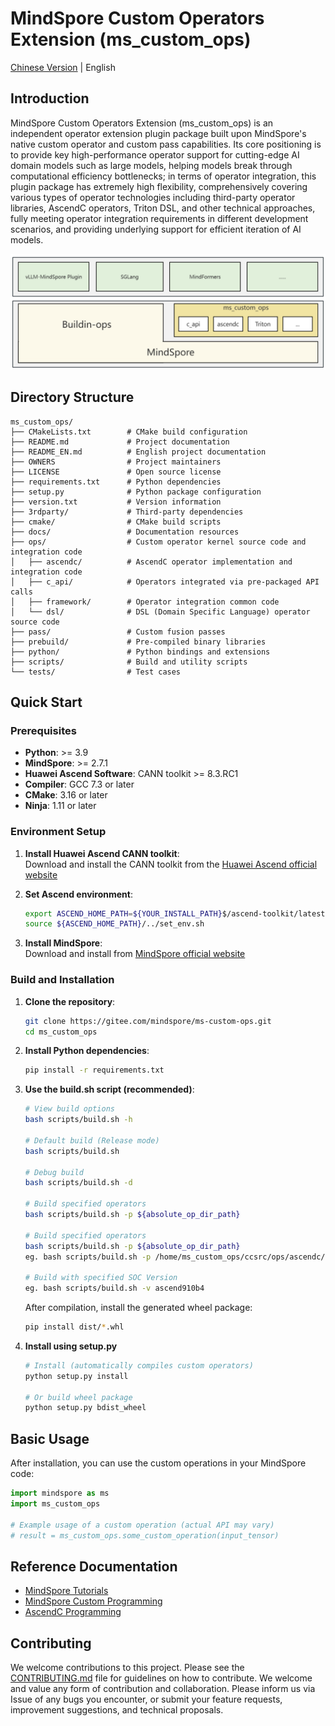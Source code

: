 # MindSpore Custom Operators Extension (ms_custom_ops)

[Chinese Version](README.md) | English

## Introduction

MindSpore Custom Operators Extension (ms_custom_ops) is an independent operator extension plugin package built upon MindSpore's native custom operator and custom pass capabilities. Its core positioning is to provide key high-performance operator support for cutting-edge AI domain models such as large models, helping models break through computational efficiency bottlenecks; in terms of operator integration, this plugin package has extremely high flexibility, comprehensively covering various types of operator technologies including third-party operator libraries, AscendC operators, Triton DSL, and other technical approaches, fully meeting operator integration requirements in different development scenarios, and providing underlying support for efficient iteration of AI models.

<div align="center">
  <img src="docs/arch.png" alt="Description" width="800" />
</div>

## Directory Structure

```
ms_custom_ops/
├── CMakeLists.txt        # CMake build configuration
├── README.md             # Project documentation
├── README_EN.md          # English project documentation
├── OWNERS                # Project maintainers
├── LICENSE               # Open source license
├── requirements.txt      # Python dependencies
├── setup.py              # Python package configuration
├── version.txt           # Version information
├── 3rdparty/             # Third-party dependencies
├── cmake/                # CMake build scripts
├── docs/                 # Documentation resources
├── ops/                  # Custom operator kernel source code and integration code
│   ├── ascendc/          # AscendC operator implementation and integration code
│   ├── c_api/            # Operators integrated via pre-packaged API calls
│   ├── framework/        # Operator integration common code
│   └── dsl/              # DSL (Domain Specific Language) operator source code
├── pass/                 # Custom fusion passes
├── prebuild/             # Pre-compiled binary libraries
├── python/               # Python bindings and extensions
├── scripts/              # Build and utility scripts
└── tests/                # Test cases
```

## Quick Start

### Prerequisites

- **Python**: >= 3.9
- **MindSpore**: >= 2.7.1
- **Huawei Ascend Software**: CANN toolkit >= 8.3.RC1
- **Compiler**: GCC 7.3 or later
- **CMake**: 3.16 or later
- **Ninja**: 1.11 or later

### Environment Setup

1. **Install Huawei Ascend CANN toolkit**:  
   Download and install the CANN toolkit from the [Huawei Ascend official website](https://www.hiascend.com/developer/download/community/result?module=cann)

2. **Set Ascend environment**:
   ```bash
   export ASCEND_HOME_PATH=${YOUR_INSTALL_PATH}$/ascend-toolkit/latest
   source ${ASCEND_HOME_PATH}/../set_env.sh
   ```

3. **Install MindSpore**:  
   Download and install from [MindSpore official website](https://www.mindspore.cn/install)

### Build and Installation

1. **Clone the repository**:
   ```bash
   git clone https://gitee.com/mindspore/ms-custom-ops.git
   cd ms_custom_ops
   ```

2. **Install Python dependencies**:
   ```bash
   pip install -r requirements.txt
   ```

3. **Use the build.sh script (recommended)**:

   ```bash
   # View build options
   bash scripts/build.sh -h
   
   # Default build (Release mode)
   bash scripts/build.sh
   
   # Debug build
   bash scripts/build.sh -d
   
   # Build specified operators
   bash scripts/build.sh -p ${absolute_op_dir_path}
   
   # Build specified operators
   bash scripts/build.sh -p ${absolute_op_dir_path}
   eg. bash scripts/build.sh -p /home/ms_custom_ops/ccsrc/ops/ascendc/add,/home/ms_custom_ops/ccsrc/ops/ascendc/add
   
   # Build with specified SOC Version
   eg. bash scripts/build.sh -v ascend910b4
   ```

   After compilation, install the generated wheel package:
   ```bash
   pip install dist/*.whl
   ```

4. **Install using setup.py**

   ```bash
   # Install (automatically compiles custom operators)
   python setup.py install
   
   # Or build wheel package
   python setup.py bdist_wheel
   ```

## Basic Usage

   After installation, you can use the custom operations in your MindSpore code:

   ```python
   import mindspore as ms
   import ms_custom_ops
   
   # Example usage of a custom operation (actual API may vary)
   # result = ms_custom_ops.some_custom_operation(input_tensor)
   ```

## Reference Documentation
- [MindSpore Tutorials](https://www.mindspore.cn/tutorials/en/r2.7.0/index.html)
- [MindSpore Custom Programming](https://www.mindspore.cn/tutorials/en/r2.7.0/custom_program/op_custom.html)
- [AscendC Programming](https://www.hiascend.com/cann/ascend-c)

## Contributing

We welcome contributions to this project. Please see the [CONTRIBUTING.md](https://www.mindspore.cn/vllm_mindspore/docs/en/master/developer_guide/contributing.html) file for guidelines on how to contribute.
We welcome and value any form of contribution and collaboration. Please inform us via Issue of any bugs you encounter, or submit your feature requests, improvement suggestions, and technical proposals.